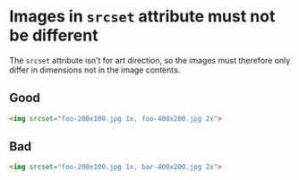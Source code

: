 # Images in `srcset` attribute must not be different

The `srcset` attribute isn’t for art direction, so the images must therefore only differ in dimensions not in the image contents.

## Good

```html
<img srcset="foo-200x100.jpg 1x, foo-400x200.jpg 2x">
```

## Bad

```html
<img srcset="foo-200x100.jpg 1x, bar-400x200.jpg 2x">
```
